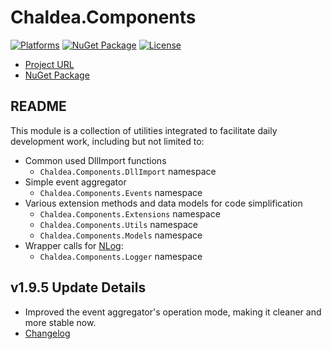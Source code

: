# Chaldea.Components

[![Platforms](https://img.shields.io/badge/platform-net6.0_|_net8.0-blue.svg?logo=githubpages)](https://github.com/YukariMikaduki/Chaldea.Components)
[![NuGet Package](https://img.shields.io/nuget/v/Chaldea.Components.svg?logo=nuget)](https://www.nuget.org/packages/Chaldea.Components/)
[![License](https://img.shields.io/github/license/YukariMikaduki/Chaldea.Components.svg?logo=github)](https://github.com/YukariMikaduki/Chaldea.Components/blob/main/LICENSE)

- [Project URL](https://github.com/YukariMikaduki/Chaldea.Components)
- [NuGet Package](https://www.nuget.org/packages/Chaldea.Components/)

## README  

This module is a collection of utilities integrated to facilitate daily development work, including but not limited to:
- Common used DllImport functions
	- `Chaldea.Components.DllImport` namespace
- Simple event aggregator
	- `Chaldea.Components.Events` namespace
- Various extension methods and data models for code simplification
	- `Chaldea.Components.Extensions` namespace
	- `Chaldea.Components.Utils` namespace
	- `Chaldea.Components.Models` namespace
- Wrapper calls for [NLog](https://www.nuget.org/packages/NLog):
	- `Chaldea.Components.Logger` namespace

## v1.9.5 Update Details

- Improved the event aggregator's operation mode, making it cleaner and more stable now.
- [Changelog](https://github.com/YukariMikaduki/Chaldea.Components/blob/main/CHANGELOG.en.md)
